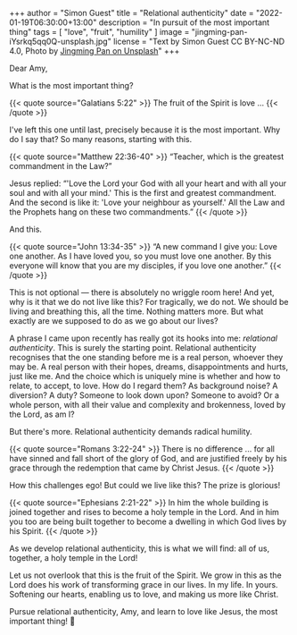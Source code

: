 +++
author = "Simon Guest"
title = "Relational authenticity"
date = "2022-01-19T06:30:00+13:00"
description = "In pursuit of the most important thing"
tags = [ "love", "fruit", "humility" ]
image = "jingming-pan-iYsrkq5qq0Q-unsplash.jpg"
license = "Text by Simon Guest CC BY-NC-ND 4.0, Photo by [Jingming Pan on Unsplash](https://unsplash.com/photos/iYsrkq5qq0Q)"
+++

Dear Amy,

What is the most important thing?

{{< quote source="Galatians 5:22" >}}
The fruit of the Spirit is love ...
{{< /quote >}}

I've left this one until last, precisely because it is the most important. Why do I say that? So many reasons, starting with this.

{{< quote source="Matthew 22:36-40" >}}
“Teacher, which is the greatest commandment in the Law?”

Jesus replied: “'Love the Lord your God with all your heart and with all your soul and with all your mind.'  This is the first and greatest commandment. And the second is like it: 'Love your neighbour as yourself.'  All the Law and the Prophets hang on these two commandments.”
{{< /quote >}}

And this.

{{< quote source="John 13:34-35" >}}
“A new command I give you: Love one another. As I have loved you, so you must love one another. By this everyone will know that you are my disciples, if you love one another.”
{{< /quote >}}

This is not optional — there is absolutely no wriggle room here! And yet, why is it that we do not live like this? For tragically, we do not. We should be living and breathing this, all the time. Nothing matters more. But what exactly are we supposed to do as we go about our lives?

A phrase I came upon recently has really got its hooks into me: _relational authenticity_. This is surely the starting point. Relational authenticity recognises that the one standing before me is a real person, whoever they may be. A real person with their hopes, dreams, disappointments and hurts, just like me. And the choice which is uniquely mine is whether and how to relate, to accept, to love. How do I regard them? As background noise? A diversion? A duty? Someone to look down upon? Someone to avoid? Or a whole person, with all their value and complexity and brokenness, loved by the Lord, as am I?

But there's more. Relational authenticity demands radical humility.

{{< quote source="Romans 3:22-24" >}}
There is no difference ... for all have sinned and fall short of the glory of God, and are justified freely by his grace through the redemption that came by Christ Jesus.
{{< /quote >}}

How this challenges ego!  But could we live like this? The prize is glorious!

{{< quote source="Ephesians 2:21-22" >}}
In him the whole building is joined together and rises to become a holy temple in the Lord. And in him you too are being built together to become a dwelling in which God lives by his Spirit.
{{< /quote >}}

As we develop relational authenticity, this is what we will find: all of us, together, a holy temple in the Lord!

Let us not overlook that this is the fruit of the Spirit. We grow in this as the Lord does his work of transforming grace in our lives. In my life. In yours. Softening our hearts, enabling us to love, and making us more like Christ.

Pursue relational authenticity, Amy, and learn to love like Jesus, the most important thing! 🙏
